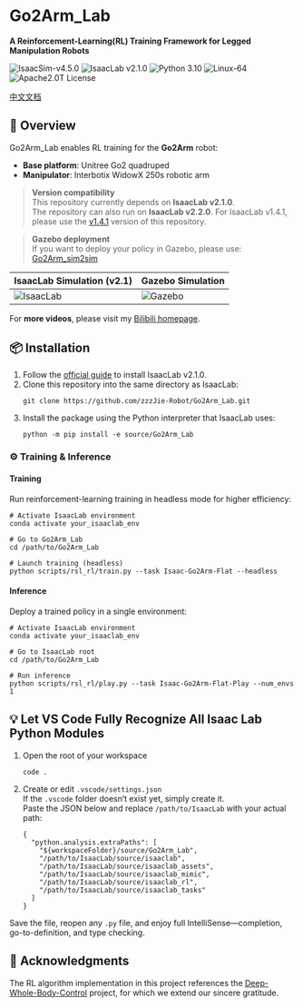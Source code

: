 # Go2Arm_Lab

**A Reinforcement-Learning(RL) Training Framework for Legged Manipulation Robots**
  
<img src="https://img.shields.io/badge/IsaacSim-v4.5.0-blue" alt="IsaacSim-v4.5.0" /> <img src="https://img.shields.io/badge/IsaacLab-v2.1.0-blue" alt="IsaacLab v2.1.0" /> <img src="https://img.shields.io/badge/Python-3.10-blue" alt="Python 3.10" /> <img src="https://img.shields.io/badge/Platform-Linux--64-orange" alt="Linux-64" /> <img src="https://img.shields.io/badge/License-Apache2.0-yellow" alt="Apache2.0T License" />

[中文文档](https://github.com/zzzJie-Robot/Go2Arm_Lab/blob/main/README_CN.md "中文文档")

## 🚀 Overview

Go2Arm_Lab enables RL training for the **Go2Arm** robot:

- **Base platform**: Unitree Go2 quadruped
- **Manipulator**: Interbotix WidowX 250s robotic arm

> **Version compatibility**  
> This repository currently depends on **IsaacLab v2.1.0**.  
> The repository can also run on **IsaacLab v2.2.0**.
> For IsaacLab v1.4.1, please use the [v1.4.1](https://github.com/zzzJie-Robot/Go2Arm_Lab/releases/tag/v1.4) version of this repository.

> **Gazebo deployment**  
> If you want to deploy your policy in Gazebo, please use:
> [Go2Arm_sim2sim](https://github.com/zzzJie-Robot/Go2Arm_sim2sim)

| IsaacLab Simulation (v2.1) | Gazebo Simulation |
|--------------------|-------------------|
| ![IsaacLab](https://github.com/zzzJie-Robot/Go2Arm_Lab/blob/main/video/IsaacLab%20v2.1.gif)  | ![Gazebo](https://github.com/zzzJie-Robot/Go2Arm_Lab/blob/main/video/Gazebo.gif)  |

For **more videos**, please visit my [Bilibili homepage](https://space.bilibili.com/400627082?spm_id_from=333.1007.0.0).

## 📦 Installation

1. Follow the [official guide](https://isaac-sim.github.io/IsaacLab/main/source/setup/installation/index.html) to install IsaacLab v2.1.0.  
2. Clone this repository into the same directory as IsaacLab:
   ```
   git clone https://github.com/zzzJie-Robot/Go2Arm_Lab.git
   ```
3. Install the package using the Python interpreter that IsaacLab uses:
   ```
   python -m pip install -e source/Go2Arm_Lab
   ```

### ⚙️ Training & Inference

#### Training

Run reinforcement-learning training in headless mode for higher efficiency:

```
# Activate IsaacLab environment
conda activate your_isaaclab_env

# Go to Go2Arm_Lab
cd /path/to/Go2Arm_Lab

# Launch training (headless)
python scripts/rsl_rl/train.py --task Isaac-Go2Arm-Flat --headless
```

#### Inference

Deploy a trained policy in a single environment:

```
# Activate IsaacLab environment
conda activate your_isaaclab_env

# Go to IsaacLab root
cd /path/to/Go2Arm_Lab

# Run inference
python scripts/rsl_rl/play.py --task Isaac-Go2Arm-Flat-Play --num_envs 1
```

## 💡 Let VS Code Fully Recognize All Isaac Lab Python Modules

1. Open the root of your workspace  
   ```
   code .
   ```

2. Create or edit `.vscode/settings.json`  
   If the `.vscode` folder doesn’t exist yet, simply create it.  
   Paste the JSON below and replace `/path/to/IsaacLab` with your actual path:

   ```
   {
     "python.analysis.extraPaths": [
       "${workspaceFolder}/source/Go2Arm_Lab",
       "/path/to/IsaacLab/source/isaaclab",
       "/path/to/IsaacLab/source/isaaclab_assets",
       "/path/to/IsaacLab/source/isaaclab_mimic",
       "/path/to/IsaacLab/source/isaaclab_rl",
       "/path/to/IsaacLab/source/isaaclab_tasks"
     ]
   }
   ```

Save the file, reopen any `.py` file, and enjoy full IntelliSense—completion, go-to-definition, and type checking.


## 🙏 Acknowledgments  
The RL algorithm implementation in this project references the [Deep-Whole-Body-Control](https://github.com/MarkFzp/Deep-Whole-Body-Control) project, for which we extend our sincere gratitude.
